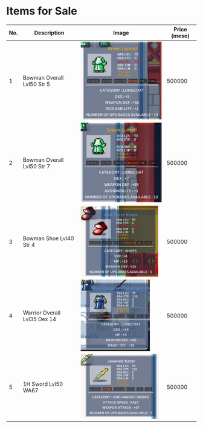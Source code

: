 # Items for Sale

| No. | Description | Image | Price (meso) |
| --- | ----------- | ----- | ------------- |
| 1 | Bowman Overall Lvl50 Str 5 | ![bowmanoverall50str5.png](images/bowmanoverall50str5.png) | 500000 |
| 2 | Bowman Overall Lvl50 Str 7 | ![bowmanoverall50str7.png](images/bowmanoverall50str7.png) | 500000 |
| 3 | Bowman Shoe Lvl40 Str 4 | ![bowmanshoe40str4.png](images/bowmanshoe40str4.png) | 500000 |
| 4 | Warrior Overall Lvl35 Dex 14 | ![warrioroverall35dex14.png](images/warrioroverall35dex14.png) | 500000 |
| 5 | 1H Sword Lvl50 WA67 | ![1hsword50fastwa67.png](images/1hsword50fastwa67.png) | 500000 |

